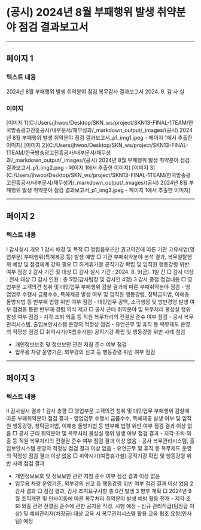 # (공시) 2024년 8월 부패행위 발생 취약분야 점검 결과보고서

---

## 페이지 1
### 텍스트 내용
2024년 8월 부패행위 발생 취약분야 점검
복무감사 결과보고서
2024. 9.
감  사  실
### 이미지
[이미지 1](C:/Users/jhwoo/Desktop/SKN_ws/project/SKN13-FINAL-1TEAM/한국방송광고진흥공사/내부문서/재무성과/_markdown_output/_images/(공시) 2024년 8월 부패행위 발생 취약분야 점검 결과보고서_p1_img1.jpeg - 페이지 1에서 추출한 이미지)
[이미지 2](C:/Users/jhwoo/Desktop/SKN_ws/project/SKN13-FINAL-1TEAM/한국방송광고진흥공사/내부문서/재무성과/_markdown_output/_images/(공시) 2024년 8월 부패행위 발생 취약분야 점검 결과보고서_p1_img2.png - 페이지 1에서 추출한 이미지)
[이미지 3](C:/Users/jhwoo/Desktop/SKN_ws/project/SKN13-FINAL-1TEAM/한국방송광고진흥공사/내부문서/재무성과/_markdown_output/_images/(공시) 2024년 8월 부패행위 발생 취약분야 점검 결과보고서_p1_img3.jpeg - 페이지 1에서 추출한 이미지)

---

## 페이지 2
### 텍스트 내용
Ⅰ
 감사실시 개요
 1  감사 배경 및 목적
 □ 청렴옴부즈만 권고의견에 따른 기관 고유사업(영업부문) 부패행위(특혜제공 등) 발생 예방
 □ 기관 부패취약분야 분석 결과, 복무일탈행위 예방 및 점검체계 강화 필요
 □ 하계휴가철 공직기강 확립 및 임직원 행동강령 위반 여부 점검
 2  감사 기간 및 대상 
 □ 감사 실시 기간 : 2024. 8. 9(금). 1일 간
 □ 감사 대상 : 전사 대상
 □ 감사 인원 : 총 5명(감사팀장 및 감사인 4명)
 3  감사 중점 점검내용 
 □ 영업부문 고객의견 청취 및 대민업무 부패행위 감찰 결과에 따른 부패취약분야 점검
    - 영업업무 수행시 금품수수, 특혜제공 발생 여부 및 임직원 행동강령, 청탁금지법, 이해충
돌방지법 등 반부패 법령 위반 여부 점검
    - 대민업무 공백, 소극행정 및 방만경영 발생 여부 점검을 통한 반부패·청렴 의식 제고
 □ 공사 근태 취약분야 및 복무처리 불성실 행위 발생 여부 점검
    - 지각·조퇴·외출 등 직원 복무처리의 전결권 준수 여부 점검
    - 공사 복무관리시스템, 출입보안시스템 운영의 적정성 점검
    - 유연근무 및 휴직 등 복무제도 운영의 적정성 점검
 □ 취약시기(여름휴가철) 공직기강 확립 및 행동강령 위반 사례 점검
   - 개인정보보호 및 정보보안 관련 지침 준수 여부 점검
   - 업무용 차량 운영기준, 외부강의 신고 등 행동강령 위반 여부 점검

---

## 페이지 3
### 텍스트 내용
Ⅱ
 감사실시 결과
 1  감사 총평
 □ 영업부문 고객의견 청취 및 대민업무 부패행위 감찰에 따른 부패취약분야 점검 결과
    - 영업업무 수행시 금품수수, 특혜제공 발생 여부 및 임직원 행동강령, 청탁금지법, 이해충
돌방지법 등 반부패 법령 위반 여부 점검 결과 이상 없음
 □ 공사 근태 취약분야 및 복무처리 불성실 행위 발생 여부 점검 결과
    - 지각·조퇴·외출 등 직원 복무처리의 전결권 준수 여부 점검 결과 이상 없음
    - 공사 복무관리시스템, 출입보안시스템 운영의 적정성 점검 결과 이상 없음
    - 유연근무 및 휴직 등 복무제도 운영의 적정성 점검 결과 이상 없음
 □ 취약시기(여름휴가철) 공직기강 확립 및 행동강령 위반 사례 점검 결과
   - 개인정보보호 및 정보보안 관련 지침 준수 여부 점검 결과 이상 없음
   - 업무용 차량 운영기준, 외부강의 신고 등 행동강령 위반 여부 점검 결과 이상 없음
 2  감사 결과
 □ 점검 결과, 감사 조치요구사항 총 0건 발생
 3  향후 계획
 □ 2024년 9월 조직개편 및 인사이동에 따른 복무처리 취약분야 발생 예방 활동 전개
    - 지각·조퇴·외출 관련 전결권 준수에 관한 공지문 작성, 시행 예정
    - 신규 관리직급(팀장급 이상) 및 예비관리자(차장급) 대상 교육 시 복무관리시스템 활용 
교육 협조 요청(인사팀) 예정